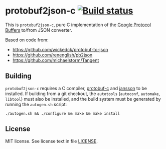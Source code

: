 protobuf2json-c [![Build status][Build status image]][Build status URL]
=======================================================================

This is `protobuf2json-c`, pure C implementation of the [Google Protocol Buffers] to/from JSON converter.

[Build status image]: https://secure.travis-ci.org/Sannis/protobuf2json-c.png?branch=master
[Build status URL]: http://travis-ci.org/Sannis/protobuf2json-c

[Google Protocol Buffers]: https://developers.google.com/protocol-buffers/

Based on code from:
 - https://github.com/wickedck/protobuf-to-json
 - https://github.com/renenglish/pb2json
 - https://github.com/michaelstorm/Tangent

Building
--------

`protobuf2json-c` requires a C compiler, [protobuf-c][] and [jansson][] to be installed.
If building from a git checkout, the `autotools` (`autoconf`, `automake`, `libtool`) must also be installed,
and the build system must be generated by running the `autogen.sh` script:

    ./autogen.sh && ./configure && make && make install

[protobuf-c]: https://github.com/protobuf-c/protobuf-c
[jansson]: https://github.com/akheron/jansson

License
-------

MIT license. See license text in file [LICENSE](https://github.com/Sannis/protobuf2json-c/blob/master/LICENSE).
